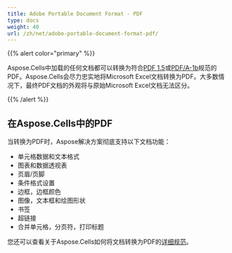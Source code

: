 ```yaml
---
title: Adobe Portable Document Format - PDF
type: docs
weight: 40
url: /zh/net/adobe-portable-document-format-pdf/
---
```


{{% alert color="primary" %}} 

Aspose.Cells中加载的任何文档都可以转换为符合[PDF 1.5](https://docs.fileformat.com/pdf/)或[PDF/A-1b](https://docs.fileformat.com/pdf/a/)规范的PDF。Aspose.Cells会尽力忠实地将Microsoft Excel文档转换为PDF。大多数情况下，最终PDF文档的外观将与原始Microsoft Excel文档无法区分。

{{% /alert %}} 
## **在Aspose.Cells中的PDF**
当转换为PDF时，Aspose解决方案彻底支持以下文档功能：

- 单元格数据和文本格式
- 图表和数据透视表
- 页眉/页脚
- 条件格式设置
- 边框，边框颜色
- 图像，文本框和绘图形状
- 书签
- 超链接
- 合并单元格，分页符，打印标题

您还可以查看关于Aspose.Cells如何将文档转换为PDF的[详细规范](https://docs.aspose.com/cells/net/convert-excel-workbook-to-pdf/)。
